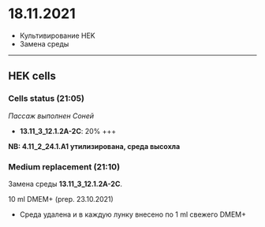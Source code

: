 18.11.2021
==========

- Культивирование HEK
- Замена среды

---

## HEK cells
### Cells status (21:05)
*Пассаж выполнен Соней*
- **13.11_3_12.1.2A-2C**: 20% +++

**NB: 4.11_2_24.1.A1 утилизирована, среда высохла**

### Medium replacement (21:10)
Замена среды **13.11_3_12.1.2A-2C**.

10 ml DMEM+ (prep. 23.10.2021)

- Среда удалена и в каждую лунку внесено по 1 ml свежего DMEM+